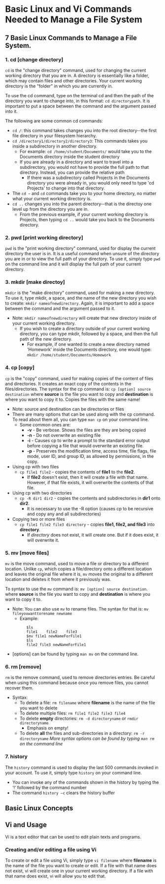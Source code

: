 # **Basic Linux and Vi Commands Needed to Manage a File System**

## 7 Basic Linux Commands to Manage a File System.

### **1. cd [change directory]** 

`cd` is the "change directory" command, used for changing the current working directory that you are in. A directory is essentially like a folder, which may contain files and other directories. Your current working directory is the "folder" in which you are currently in.

To use the cd command, type on the terminal cd and then the path of the directory you want to change into, in this format: `cd directorypath`. It is important to put a space between the command and the argument passed into it.

The following are some common cd commands:
* `cd /`: this command takes changes you into the root directory--the first file directory in your filesystem hierarchy.
* `cd /directory1/directory2/directory3`: This commands takes you inside a subdirectory in another directory.
    * For example: `cd /home/student/Documents/` would take you to the Documents directory inside the student directory
    * If you are already in a directory and want to travel into a subdirectory, you would not have to provide the full path to that directory. Instead, you can provide the relative path
        * If there was a subdirectory called Projects in the Documents directory you were already in, you would only need to type 'cd Projects' to change into that directory.
* The `cd ~` and `cd` commands take you to your home directory, no matter what your current working directory is.
* `cd ..` changes you into the parent directory--that is the directoy one level up from the directory you are in.
    * From the previous example, if your current working directory is Projects, then typing `cd ..` would take you back to the Documents directory.

### **2. pwd [print working directory]**

`pwd` is the "print working directory" command, used for display the current directory the user is in. It is a useful command when unsure of the directory you are in or to view the full path of your directory. To use it, simply type `pwd` on the command line and it will display the full path of your current directory.

### **3. mkdir [make directoy]**

`mkdir` is the "make directory" command, used for making a new directory. To use it, type mkdir, a space, and the name of the new directory you wish to create: `mkdir nameofnewdirectory`. Again, it is important to add a space between the command and the argument passed to it. 
* Note: `mkdir nameofnewdirectory` will create that new directory inside of your current working directory.
   * If you wish to create a directory outside of your current working directory, you can type mkdir, followed by a space, and then the full path of the new directory. 
       * For example, if one wanted to create a new directory named 'Homework' inside the Documents directory, one would type: `mkdir /home/student/Documents/Homework`

### **4. cp [copy]**

`cp` is the "copy" command, used for making copies of the content of files and directories. It creates an exact copy of the contents in the files/directories. The syntax for the cp command is: `cp [option] source destination` where **source** is the file you want to copy and **destination** is where you want to copy it to. Copies the files with the same name!
* Note: source and destination can be directories or files
* There are many options that can be used along with the cp command. To read about them all, you can type `man cp` on your command line. 
   * Some common ones are:
      * **-v** - Be verbose. Shows the files are they are being copied
      * **-n** - Do not overwrite an existing file
      * **-i** - Causes cp to write a prompt to the standard error output before copying a file that would overwrite an existing file.
     * **-p** - Preserves the modification time, access time, file flags, file mode, user ID, and group ID, as allowed by permissions, in the copy.
* Using cp with two files
   * `cp file1 file2` - copies the contents of **file1** to the **file2**. 
      * If **file2** doesn't exist, then it will create a file with that name. However, if that file exists, it will overwrite the contents of that file.
* Using cp with two directories
   * `cp -R dir1 dir2` - copies the contents and subdirectories in **dir1** onto **dir2**. 
      * It is necessary to use the -R option (causes cp to be recursive and copy any and all subdirectories)   
* Copying two or more files
   * `cp file1 file2 file3 directory` - copies **file1, file2, and file3** into **directory**.
      * If *directory* does not exist, it will create one. But if it does exist, it will overwrite it.
      
 ### **5. mv [move files]**
 
`mv` is the move command, used to move a file or directory to a different location. Unlike `cp`, which copies a file/directory onto a different location and leaves the original file where it is, `mv` moves the original to a different location and deletes it from where it previously was. 

To syntax to use the `mv` command is: `mv [option] source destination`. where **source** is the file you want to copy and **destination** is where you want to copy it to.
* Note: You can also use `mv` to rename files. The syntax for that is: `mv fileyouwanttorename newname`
   * Example:
      ```
         $ls
         file1    file2    file3
         $mv file1 newNameForFile1
         $ls
         file2 file3 newNameForFile1
      ```
* [options] can be found by typing `man mv` on the command line.

### **6. rm [remove]**

`rm` is the remove command, used to remove directories entries. Be careful when using this command because once you remove files, you cannot recover them.
* Syntax:
   * To delete a file: `rm filename` where **filename** is the name of the file you want to delete
   * To delete multiple files: `rm file1 file2 file3 file4`
   * To delete **empty** directories: `rm -d directoryname` or `rmdir directoryname`
      * Emphasis on empty!
   * To delete **all** the files and sub-directories in a directory: `rm -r directoryname`
*More syntax options can be found by typing `man rm` on the command line*


### 7. history

The `history` command is used to display the last 500 commands invoked in your account. To use it, simply type `history` on your command line.
* You can invoke any of the commands shown in the history by typing the ‘!’ followed by the command number
* The command `history –c` clears the history buffer

## Basic Linux Concepts

## Vi and Usage

Vi is a text editor that can be used to edit plain texts and programs.

### Creating and/or editing a file using Vi
To create or edit a file using Vi, simply type ```vi filename``` where **filename** is the name of the file you want to create or edit. If a file with that name does not exist, vi will create one in your current working directory. If a file with that name does exist, vi will allow you to edit that.
